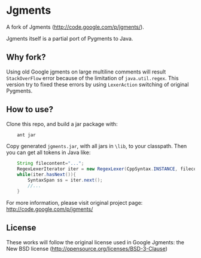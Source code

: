# Jgments #

A fork of Jgments (http://code.google.com/p/jgments/).

Jgments itself is a partial port of Pygments to Java.

## Why fork? ##

Using old Google jgments on large multiline comments will result `StackOverFlow` error
because of the limitation of `java.util.regex`. This version try to fixed these
errors by using `LexerAction` switching of original Pygments.

## How to use? ##
Clone this repo, and build a jar package with:

````bash
    ant jar
````

Copy generated `jgments.jar`, with all jars in `\lib`, to your classpath.
Then you can get all tokens in Java like:

````Java
    String filecontent="...";
    RegexLexerIterator iter = new RegexLexer(CppSyntax.INSTANCE, filecontent).iterator();
	while(iter.hasNext()){
		SyntaxSpan ss = iter.next();
        //...
    }
````

For more information, please visit original project page:
http://code.google.com/p/jgments/

## License ##

These works will follow the original license used in Google Jgments: the New
BSD license (http://opensource.org/licenses/BSD-3-Clause)

